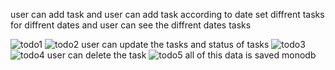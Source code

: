 user can add task and user can add task according to date set diffrent tasks for diffrent dates and user can see the diffrent dates tasks



![todo1](https://github.com/user-attachments/assets/014291cc-d123-42b8-ac58-a42e47938994)
![todo2](https://github.com/user-attachments/assets/aa10b746-7c7a-40ce-b68e-d39443e24096)
user can update the tasks and status of tasks
![todo3](https://github.com/user-attachments/assets/8ea85e58-3a41-4ccd-833f-f1dead6a4702)
![todo4](https://github.com/user-attachments/assets/7c0172a6-4df5-4d3f-b1f8-6b8a82b9c3ba)
user can delete the task
![todo5](https://github.com/user-attachments/assets/038dd117-2f37-4561-8f84-b5fd33775fe3)
all of this data is saved monodb 
